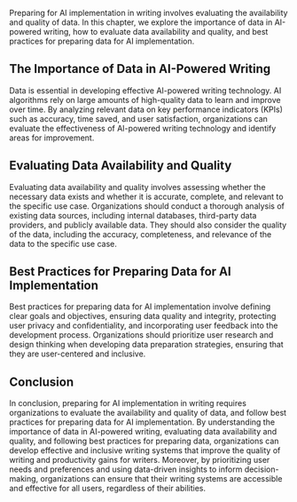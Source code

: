 
Preparing for AI implementation in writing involves evaluating the availability and quality of data. In this chapter, we explore the importance of data in AI-powered writing, how to evaluate data availability and quality, and best practices for preparing data for AI implementation.

The Importance of Data in AI-Powered Writing
--------------------------------------------

Data is essential in developing effective AI-powered writing technology. AI algorithms rely on large amounts of high-quality data to learn and improve over time. By analyzing relevant data on key performance indicators (KPIs) such as accuracy, time saved, and user satisfaction, organizations can evaluate the effectiveness of AI-powered writing technology and identify areas for improvement.

Evaluating Data Availability and Quality
----------------------------------------

Evaluating data availability and quality involves assessing whether the necessary data exists and whether it is accurate, complete, and relevant to the specific use case. Organizations should conduct a thorough analysis of existing data sources, including internal databases, third-party data providers, and publicly available data. They should also consider the quality of the data, including the accuracy, completeness, and relevance of the data to the specific use case.

Best Practices for Preparing Data for AI Implementation
-------------------------------------------------------

Best practices for preparing data for AI implementation involve defining clear goals and objectives, ensuring data quality and integrity, protecting user privacy and confidentiality, and incorporating user feedback into the development process. Organizations should prioritize user research and design thinking when developing data preparation strategies, ensuring that they are user-centered and inclusive.

Conclusion
----------

In conclusion, preparing for AI implementation in writing requires organizations to evaluate the availability and quality of data, and follow best practices for preparing data for AI implementation. By understanding the importance of data in AI-powered writing, evaluating data availability and quality, and following best practices for preparing data, organizations can develop effective and inclusive writing systems that improve the quality of writing and productivity gains for writers. Moreover, by prioritizing user needs and preferences and using data-driven insights to inform decision-making, organizations can ensure that their writing systems are accessible and effective for all users, regardless of their abilities.
